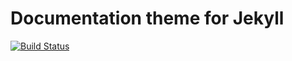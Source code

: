 # Documentation theme for Jekyll 

[![Build Status](https://travis-ci.org/npateman/documentation-theme-jekyll.svg?branch=nick)](https://travis-ci.org/npateman/documentation-theme-jekyll)
